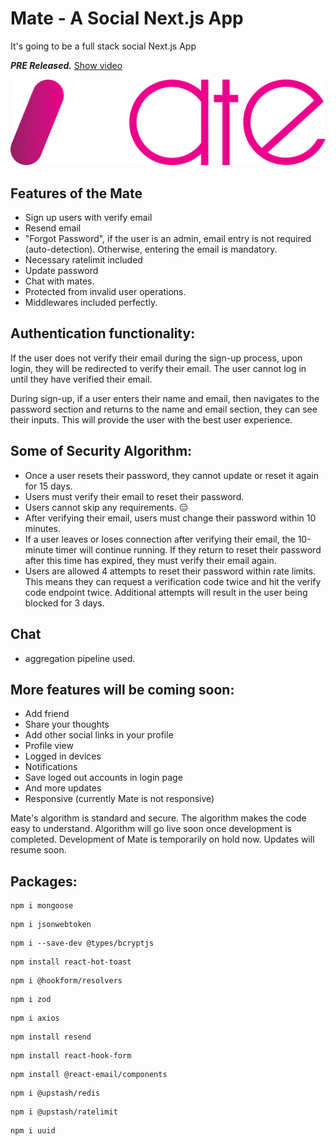 # Mate - A Social Next.js App
It's going to be a full stack social Next.js App

***PRE Released.*** <a href="https://www.facebook.com/100054266981639/videos/1316153459222949/">Show video</a>

![Watch the video](/public/assets/mate_logo.png)

## Features of the Mate
- Sign up users with verify email
- Resend email
- "Forgot Password", if the user is an admin, email entry is not required (auto-detection). Otherwise, entering the email is mandatory.
- Necessary ratelimit included
- Update password
- Chat with mates.
- Protected from invalid user operations.
- Middlewares included perfectly.

## Authentication functionality:
If the user does not verify their email during the sign-up process, upon login, they will be redirected to verify their email. The user cannot log in until they have verified their email.

During sign-up, if a user enters their name and email, then navigates to the password section and returns to the name and email section, they can see their inputs. This will provide the user with the best user experience.

## Some of Security Algorithm:
* Once a user resets their password, they cannot update or reset it again for 15 days.
* Users must verify their email to reset their password.
* Users cannot skip any requirements. 😑
* After verifying their email, users must change their password within 10 minutes.
* If a user leaves or loses connection after verifying their email, the 10-minute timer will continue running. If they return to reset their password after this time has expired, they must verify their email again.
* Users are allowed 4 attempts to reset their password within rate limits. This means they can request a verification code twice and hit the verify code endpoint twice. Additional attempts will result in the user being blocked for 3 days.

## Chat 
* aggregation pipeline used.

## More features will be coming soon:
- Add friend
- Share your thoughts
- Add other social links in your profile
- Profile view
- Logged in devices
- Notifications
- Save loged out accounts in login page
- And more updates
- Responsive (currently Mate is not responsive)

Mate's algorithm is standard and secure. 
The algorithm makes the code easy to understand.
Algorithm will go live soon once development is completed. 
Development of Mate is temporarily on hold now. Updates will resume soon.

## Packages:

```
npm i mongoose
```
```
npm i jsonwebtoken
```
```
npm i --save-dev @types/bcryptjs
```
```
npm install react-hot-toast
```
```
npm i @hookform/resolvers
```
```
npm i zod
```
```
npm i axios
```
```
npm install resend
```
```
npm install react-hook-form
```
```
npm install @react-email/components
```
```
npm i @upstash/redis
```
```
npm i @upstash/ratelimit
```
```
npm i uuid
```
